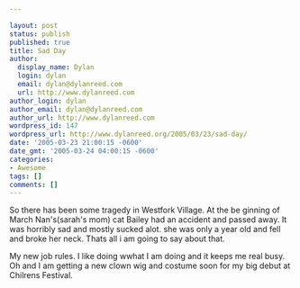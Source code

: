 ```yaml
---

layout: post
status: publish
published: true
title: Sad Day
author:
  display_name: Dylan
  login: dylan
  email: dylan@dylanreed.com
  url: http://www.dylanreed.com
author_login: dylan
author_email: dylan@dylanreed.com
author_url: http://www.dylanreed.com
wordpress_id: 147
wordpress_url: http://www.dylanreed.org/2005/03/23/sad-day/
date: '2005-03-23 21:00:15 -0600'
date_gmt: '2005-03-24 04:00:15 -0600'
categories:
- Awesome
tags: []
comments: []
---
```


So there has been some tragedy in Westfork Village. At the be ginning of March Nan's(sarah's mom) cat Bailey had an accident and passed away. It was horribly sad and mostly sucked alot. she was only a year old and fell and broke her neck. Thats all i am going to say about that.

My new job rules. I like doing wwhat I am doing and it keeps me real busy. Oh and I am getting a new clown wig and costume soon for my big debut at Chilrens Festival.
